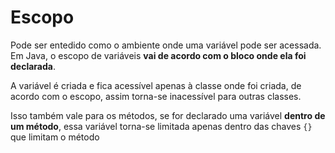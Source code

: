 # Escopo
Pode ser entedido como o ambiente onde uma variável pode ser acessada. Em Java, o escopo de variáveis **vai de acordo com o bloco onde ela foi declarada**.

A variável é criada e fica acessível apenas à classe onde foi criada, de acordo com o escopo, assim torna-se inacessível para outras classes.

Isso também vale para os métodos, se for declarado uma variável **dentro de um método**, essa variável torna-se limitada apenas dentro das chaves ``{}`` que limitam o método